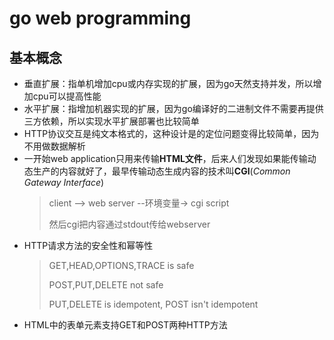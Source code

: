 # go web programming

## 基本概念

* 垂直扩展：指单机增加cpu或内存实现的扩展，因为go天然支持并发，所以增加cpu可以提高性能
* 水平扩展：指增加机器实现的扩展，因为go编译好的二进制文件不需要再提供三方依赖，所以实现水平扩展部署也比较简单
* HTTP协议交互是纯文本格式的，这种设计是的定位问题变得比较简单，因为不用做数据解析
* 一开始web application只用来传输**HTML文件**，后来人们发现如果能传输动态生产的内容就好了，最早传输动态生成内容的技术叫**CGI**(*Common Gateway Interface*)
    > client --> web server --环境变量-> cgi script
    > 
    > 然后cgi把内容通过stdout传给webserver
* HTTP请求方法的安全性和幂等性
    > GET,HEAD,OPTIONS,TRACE is safe
    > 
    > POST,PUT,DELETE not safe
    >
    > PUT,DELETE is idempotent, POST isn't idempotent
* HTML中的表单元素支持GET和POST两种HTTP方法